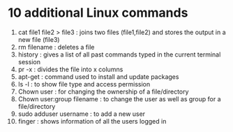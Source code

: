# 10 additional Linux commands
1. cat file1 file2 > file3 : joins two files (file1,file2) and stores the output in a new file (file3)
2. rm filename : deletes a file
3. history : gives a list of all past commands typed in the current terminal session
4. pr -x : divides the file into x columns
5. apt-get : command used to install and update packages
6. ls -l : to show file type and access permission
7. Chown user : for changing the ownership of a file/directory
8. Chown user:group filename : to change the user as well as group for a file/directory
9. sudo adduser username : to add a new user
10. finger : shows information of all the users logged in
